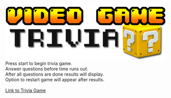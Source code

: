<img src="assets/images/banner.png" alt="banner">
Press start to begin trivia game.<br>
Answer questions before time runs out.<br>
After all questions are done results will display.<br>
Option to restart game will appear after results.<br>
<br>
<a href="https://aguirre.github.io/TriviaGame">Link to Trivia Game</a>
